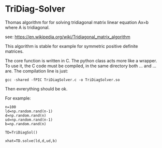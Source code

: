 # TriDiag-Solver
Thomas algorithm for for solving tridiagonal matrix linear equation Ax=b where A is tridiagonal.

see: https://en.wikipedia.org/wiki/Tridiagonal_matrix_algorithm

This algorithm is stable for example for symmetric positive definite matrices.

The core function is written in C. The python class acts more like a wrapper. To use it, the C code must be compiled, in the same directory both ... and ... are. The compilation line is just:

    gcc -shared -fPIC TriDiagSolver.c -o TriDiagSolver.so

Then evrerything should be ok.

For example:

    n=100
    ld=np.random.rand(n-1)
    d=np.random.rand(n)
    ud=np.random.rand(n-1)
    b=np.random.rand(n)

    TD=TriDiagSol()

    xhat=TD.solve(ld,d,ud,b)
    
